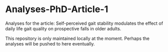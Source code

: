# Analyses-PhD-Article-1
Analyses for the article: Self-perceived gait stability modulates the effect of daily life gait quality on prospective falls in older adults.


This repository is only maintained locally at the moment. Perhaps the analyses will be pushed to here eventually.

